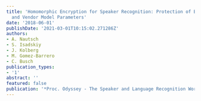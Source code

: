 ```yaml
---
title: 'Homomorphic Encryption for Speaker Recognition: Protection of Biometric Templates
  and Vendor Model Parameters'
date: '2018-06-01'
publishDate: '2021-03-01T10:15:02.271286Z'
authors:
- A. Nautsch
- S. Isadskiy
- J. Kolberg
- M. Gomez-Barrero
- C. Busch
publication_types:
- '1'
abstract: ''
featured: false
publication: '*Proc. Odyssey - The Speaker and Language Recognition Workshop*'
---
```


